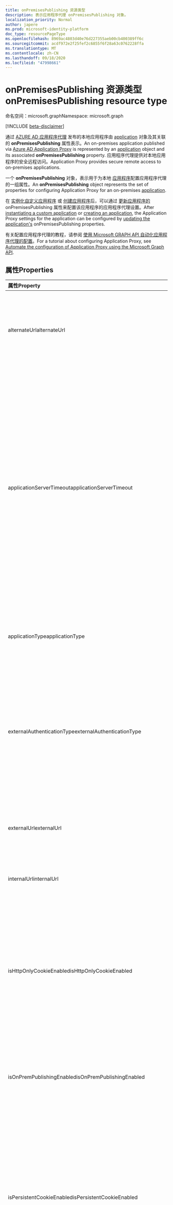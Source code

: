 ```yaml
---
title: onPremisesPublishing 资源类型
description: 表示应用程序代理 onPremisesPublishing 对象。
localization_priority: Normal
author: japere
ms.prod: microsoft-identity-platform
doc_type: resourcePageType
ms.openlocfilehash: 8969ac4803d40e76d227355aeb00cb400389ff6c
ms.sourcegitcommit: acdf972e2f25fef2c6855f6f28a63c0762228ffa
ms.translationtype: MT
ms.contentlocale: zh-CN
ms.lasthandoff: 09/18/2020
ms.locfileid: "47998661"
---
```

# <a name="onpremisespublishing-resource-type"></a><span data-ttu-id="18e71-103">onPremisesPublishing 资源类型</span><span class="sxs-lookup"><span data-stu-id="18e71-103">onPremisesPublishing resource type</span></span>

<span data-ttu-id="18e71-104">命名空间：microsoft.graph</span><span class="sxs-lookup"><span data-stu-id="18e71-104">Namespace: microsoft.graph</span></span>

[!INCLUDE [beta-disclaimer](../../includes/beta-disclaimer.md)]

<span data-ttu-id="18e71-105">通过 [AZURE AD 应用程序代理](https://aka.ms/whyappproxy) 发布的本地应用程序由 [application](application.md) 对象及其关联的 **onPremisesPublishing** 属性表示。</span><span class="sxs-lookup"><span data-stu-id="18e71-105">An on-premises application published via [Azure AD Application Proxy](https://aka.ms/whyappproxy) is represented by an [application](application.md) object and its associated **onPremisesPublishing** property.</span></span> <span data-ttu-id="18e71-106">应用程序代理提供对本地应用程序的安全远程访问。</span><span class="sxs-lookup"><span data-stu-id="18e71-106">Application Proxy provides secure remote access to on-premises applications.</span></span>

<span data-ttu-id="18e71-107">一个 **onPremisesPublishing** 对象，表示用于为本地 [应用程序](application.md)配置应用程序代理的一组属性。</span><span class="sxs-lookup"><span data-stu-id="18e71-107">An **onPremisesPublishing** object represents the set of properties for configuring Application Proxy for an on-premises [application](application.md).</span></span> 

<span data-ttu-id="18e71-108">在 [实例化自定义应用程序](../api/applicationtemplate-instantiate.md) 或 [创建应用程序](../api/application-post-applications.md)后，可以通过 [更新应用程序的](../api/application-update.md) onPremisesPublishing 属性来配置该应用程序的应用程序代理设置。</span><span class="sxs-lookup"><span data-stu-id="18e71-108">After [instantiating a custom application](../api/applicationtemplate-instantiate.md) or [creating an application](../api/application-post-applications.md), the Application Proxy settings for the application can be configured by [updating the application's](../api/application-update.md) onPremisesPublishing properties.</span></span>

<span data-ttu-id="18e71-109">有关配置应用程序代理的教程，请参阅 [使用 Microsoft GRAPH API 自动化应用程序代理的配置](https://docs.microsoft.com/graph/application-proxy-configure-api)。</span><span class="sxs-lookup"><span data-stu-id="18e71-109">For a tutorial about configuring Application Proxy, see [Automate the configuration of Application Proxy using the Microsoft Graph API](https://docs.microsoft.com/graph/application-proxy-configure-api).</span></span>

## <a name="properties"></a><span data-ttu-id="18e71-110">属性</span><span class="sxs-lookup"><span data-stu-id="18e71-110">Properties</span></span>

| <span data-ttu-id="18e71-111">属性</span><span class="sxs-lookup"><span data-stu-id="18e71-111">Property</span></span>|<span data-ttu-id="18e71-112">类型</span><span class="sxs-lookup"><span data-stu-id="18e71-112">Type</span></span>|<span data-ttu-id="18e71-113">说明</span><span class="sxs-lookup"><span data-stu-id="18e71-113">Description</span></span>|
|:---------------|:--------|:----------|
|<span data-ttu-id="18e71-114">alternateUrl</span><span class="sxs-lookup"><span data-stu-id="18e71-114">alternateUrl</span></span>|<span data-ttu-id="18e71-115">String</span><span class="sxs-lookup"><span data-stu-id="18e71-115">String</span></span>| <span data-ttu-id="18e71-116">如果要在多个应用程序代理应用程序的前面配置流量管理器，则 alternateUrl 是将指向流量管理器的用户友好 URL。</span><span class="sxs-lookup"><span data-stu-id="18e71-116">If you are configuring a traffic manager in front of multiple App Proxy applications, the alternateUrl is the user-friendly URL that will point to the traffic manager.</span></span> |
|<span data-ttu-id="18e71-117">applicationServerTimeout</span><span class="sxs-lookup"><span data-stu-id="18e71-117">applicationServerTimeout</span></span>|<span data-ttu-id="18e71-118">String</span><span class="sxs-lookup"><span data-stu-id="18e71-118">String</span></span>| <span data-ttu-id="18e71-119">在关闭连接之前，连接器将等待后端应用程序响应的持续时间。</span><span class="sxs-lookup"><span data-stu-id="18e71-119">The duration the connector will wait for a response from the backend application before closing the connection.</span></span> <span data-ttu-id="18e71-120">可能的值 `default` 为 `long` 。</span><span class="sxs-lookup"><span data-stu-id="18e71-120">Possible values are `default`, `long`.</span></span> <span data-ttu-id="18e71-121">如果设置为 "默认"，后端应用程序超时的长度为85秒。</span><span class="sxs-lookup"><span data-stu-id="18e71-121">When set to default, the backend application timeout has a length of 85 seconds.</span></span> <span data-ttu-id="18e71-122">当设置为 "长" 时，后端超时将增加到180秒。</span><span class="sxs-lookup"><span data-stu-id="18e71-122">When set to long, the backend timeout is increased to 180 seconds.</span></span> <span data-ttu-id="18e71-123">`long`如果服务器要响应请求的时间超过85秒，或者如果您无法访问应用程序，并且错误状态为 "后端超时"，则使用。</span><span class="sxs-lookup"><span data-stu-id="18e71-123">Use `long` if your server takes more than 85 seconds to respond to requests or if you are unable to access the application and the error status is "Backend Timeout".</span></span> <span data-ttu-id="18e71-124">默认值为 `default`。</span><span class="sxs-lookup"><span data-stu-id="18e71-124">Default value is `default`.</span></span> |
|<span data-ttu-id="18e71-125">applicationType</span><span class="sxs-lookup"><span data-stu-id="18e71-125">applicationType</span></span>|<span data-ttu-id="18e71-126">String</span><span class="sxs-lookup"><span data-stu-id="18e71-126">String</span></span>| <span data-ttu-id="18e71-127">指示此应用程序是否为应用程序代理配置的应用程序。</span><span class="sxs-lookup"><span data-stu-id="18e71-127">Indicates if this application is an Application Proxy configured application.</span></span> <span data-ttu-id="18e71-128">这是由系统预设置的。</span><span class="sxs-lookup"><span data-stu-id="18e71-128">This is pre-set by the system.</span></span> <span data-ttu-id="18e71-129">只读。</span><span class="sxs-lookup"><span data-stu-id="18e71-129">Read-only.</span></span> |
|<span data-ttu-id="18e71-130">externalAuthenticationType</span><span class="sxs-lookup"><span data-stu-id="18e71-130">externalAuthenticationType</span></span>|<span data-ttu-id="18e71-131">String</span><span class="sxs-lookup"><span data-stu-id="18e71-131">String</span></span>| <span data-ttu-id="18e71-132">详细介绍了应用程序的预身份验证设置。</span><span class="sxs-lookup"><span data-stu-id="18e71-132">Details the pre-authentication setting for the application.</span></span> <span data-ttu-id="18e71-133">预身份验证强制用户必须先进行身份验证，然后才能访问应用程序。</span><span class="sxs-lookup"><span data-stu-id="18e71-133">Pre-authentication enforces that users must authenticate before accessing the app.</span></span> <span data-ttu-id="18e71-134">Passthru 不需要身份验证。</span><span class="sxs-lookup"><span data-stu-id="18e71-134">Passthru does not require authentication.</span></span> <span data-ttu-id="18e71-135">可取值为：`passthru`、`aadPreAuthentication`。</span><span class="sxs-lookup"><span data-stu-id="18e71-135">Possible values are: `passthru`, `aadPreAuthentication`.</span></span> |
|<span data-ttu-id="18e71-136">externalUrl</span><span class="sxs-lookup"><span data-stu-id="18e71-136">externalUrl</span></span>|<span data-ttu-id="18e71-137">String</span><span class="sxs-lookup"><span data-stu-id="18e71-137">String</span></span>| <span data-ttu-id="18e71-138">应用程序的已发布外部 url。</span><span class="sxs-lookup"><span data-stu-id="18e71-138">The published external url for the application.</span></span> <span data-ttu-id="18e71-139">例如，https://intranet-contoso.msappproxy.net/。</span><span class="sxs-lookup"><span data-stu-id="18e71-139">For example, https://intranet-contoso.msappproxy.net/.</span></span>  |
|<span data-ttu-id="18e71-140">internalUrl</span><span class="sxs-lookup"><span data-stu-id="18e71-140">internalUrl</span></span>|<span data-ttu-id="18e71-141">String</span><span class="sxs-lookup"><span data-stu-id="18e71-141">String</span></span>| <span data-ttu-id="18e71-142">应用程序的内部 url。</span><span class="sxs-lookup"><span data-stu-id="18e71-142">The internal url of the application.</span></span> <span data-ttu-id="18e71-143">例如，https://intranet/。</span><span class="sxs-lookup"><span data-stu-id="18e71-143">For example, https://intranet/.</span></span> |
|<span data-ttu-id="18e71-144">isHttpOnlyCookieEnabled</span><span class="sxs-lookup"><span data-stu-id="18e71-144">isHttpOnlyCookieEnabled</span></span>|<span data-ttu-id="18e71-145">Boolean</span><span class="sxs-lookup"><span data-stu-id="18e71-145">Boolean</span></span>| <span data-ttu-id="18e71-146">指示是否应在 HTTP 响应标头中设置 HTTPOnly cookie 标志。</span><span class="sxs-lookup"><span data-stu-id="18e71-146">Indicates if the HTTPOnly cookie flag should be set in the HTTP response headers.</span></span> <span data-ttu-id="18e71-147">将此值设置为 `true` ，让应用程序代理 cookie 在 HTTP 响应标头中包含 HTTPOnly 标志。</span><span class="sxs-lookup"><span data-stu-id="18e71-147">Set this value to `true` to have Application Proxy cookies include the HTTPOnly flag in the HTTP response headers.</span></span> <span data-ttu-id="18e71-148">如果使用远程桌面服务，则将此值设置为 False。</span><span class="sxs-lookup"><span data-stu-id="18e71-148">If using Remote Desktop Services, set this value to False.</span></span> <span data-ttu-id="18e71-149">默认值为 `false`。</span><span class="sxs-lookup"><span data-stu-id="18e71-149">Default value is `false`.</span></span> |
|<span data-ttu-id="18e71-150">isOnPremPublishingEnabled</span><span class="sxs-lookup"><span data-stu-id="18e71-150">isOnPremPublishingEnabled</span></span>|<span data-ttu-id="18e71-151">Boolean</span><span class="sxs-lookup"><span data-stu-id="18e71-151">Boolean</span></span>| <span data-ttu-id="18e71-152">指示是否当前正在通过应用程序代理发布应用程序。</span><span class="sxs-lookup"><span data-stu-id="18e71-152">Indicates if the application is currently being published via Application Proxy or not.</span></span> <span data-ttu-id="18e71-153">这是由系统预设置的。</span><span class="sxs-lookup"><span data-stu-id="18e71-153">This is pre-set by the system.</span></span> <span data-ttu-id="18e71-154">只读。</span><span class="sxs-lookup"><span data-stu-id="18e71-154">Read-only.</span></span> |
|<span data-ttu-id="18e71-155">isPersistentCookieEnabled</span><span class="sxs-lookup"><span data-stu-id="18e71-155">isPersistentCookieEnabled</span></span>|<span data-ttu-id="18e71-156">Boolean</span><span class="sxs-lookup"><span data-stu-id="18e71-156">Boolean</span></span>| <span data-ttu-id="18e71-157">指示是否应在 HTTP 响应头中设置永久 cookie 标志。</span><span class="sxs-lookup"><span data-stu-id="18e71-157">Indicates if the Persistent cookie flag should be set in the HTTP response headers.</span></span> <span data-ttu-id="18e71-158">将此值设置为 `false` 。</span><span class="sxs-lookup"><span data-stu-id="18e71-158">Keep this value set to `false`.</span></span> <span data-ttu-id="18e71-159">仅对无法在进程之间共享 cookie 的应用程序使用此设置。</span><span class="sxs-lookup"><span data-stu-id="18e71-159">Only use this setting for applications that can't share cookies between processes.</span></span> <span data-ttu-id="18e71-160">有关 cookie 设置的详细信息，请参阅 [用于访问 Azure Active Directory 中的本地应用程序的 cookie 设置](https://docs.microsoft.com/azure/active-directory/manage-apps/application-proxy-configure-cookie-settings)。</span><span class="sxs-lookup"><span data-stu-id="18e71-160">For more information about cookie settings, see [Cookie settings for accessing on-premises applications in Azure Active Directory](https://docs.microsoft.com/azure/active-directory/manage-apps/application-proxy-configure-cookie-settings).</span></span> <span data-ttu-id="18e71-161">默认值为 `false`。</span><span class="sxs-lookup"><span data-stu-id="18e71-161">Default value is `false`.</span></span> |
|<span data-ttu-id="18e71-162">isSecureCookieEnabled</span><span class="sxs-lookup"><span data-stu-id="18e71-162">isSecureCookieEnabled</span></span>|<span data-ttu-id="18e71-163">Boolean</span><span class="sxs-lookup"><span data-stu-id="18e71-163">Boolean</span></span>| <span data-ttu-id="18e71-164">指示是否应在 HTTP 响应头中设置安全 cookie 标志。</span><span class="sxs-lookup"><span data-stu-id="18e71-164">Indicates if the Secure cookie flag should be set in the HTTP response headers.</span></span> <span data-ttu-id="18e71-165">将此值设置为 `true` 通过安全通道（如加密的 HTTPS 请求）传输 cookie。</span><span class="sxs-lookup"><span data-stu-id="18e71-165">Set this value to `true` to transmit cookies over a secure channel such as an encrypted HTTPS request.</span></span> <span data-ttu-id="18e71-166">默认值为 `true`。</span><span class="sxs-lookup"><span data-stu-id="18e71-166">Default value is `true`.</span></span>|
|<span data-ttu-id="18e71-167">isTranslateHostHeaderEnabled</span><span class="sxs-lookup"><span data-stu-id="18e71-167">isTranslateHostHeaderEnabled</span></span>|<span data-ttu-id="18e71-168">Boolean</span><span class="sxs-lookup"><span data-stu-id="18e71-168">Boolean</span></span>| <span data-ttu-id="18e71-169">指示应用程序是否应转换响应标头中的 url。</span><span class="sxs-lookup"><span data-stu-id="18e71-169">Indicates if the application should translate urls in the reponse headers.</span></span> <span data-ttu-id="18e71-170">将此值保留为， `true` 除非您的应用程序需要身份验证请求中的原始主机标头。</span><span class="sxs-lookup"><span data-stu-id="18e71-170">Keep this value as `true` unless your application required the original host header in the authentication request.</span></span> <span data-ttu-id="18e71-171">默认值为 `true`。</span><span class="sxs-lookup"><span data-stu-id="18e71-171">Default value is `true`.</span></span>|
|<span data-ttu-id="18e71-172">isTranslateLinksInBodyEnabled</span><span class="sxs-lookup"><span data-stu-id="18e71-172">isTranslateLinksInBodyEnabled</span></span>|<span data-ttu-id="18e71-173">Boolean</span><span class="sxs-lookup"><span data-stu-id="18e71-173">Boolean</span></span>| <span data-ttu-id="18e71-174">指示应用程序是否应转换应用程序正文中的 url。</span><span class="sxs-lookup"><span data-stu-id="18e71-174">Indicates if the application should translate urls in the application body.</span></span> <span data-ttu-id="18e71-175">将此值保留为， `false` 除非您有硬编码的 HTML 链接到其他本地应用程序，并且不使用自定义域。</span><span class="sxs-lookup"><span data-stu-id="18e71-175">Keep this value as `false` unless you have hardcoded HTML links to other on-premises applications and don't use custom domains.</span></span> <span data-ttu-id="18e71-176">有关详细信息，请参阅 [链接转换 With Application Proxy](https://docs.microsoft.com/azure/active-directory/manage-apps/application-proxy-configure-hard-coded-link-translation)。</span><span class="sxs-lookup"><span data-stu-id="18e71-176">For more information, see [Link translation with Application Proxy](https://docs.microsoft.com/azure/active-directory/manage-apps/application-proxy-configure-hard-coded-link-translation).</span></span> <span data-ttu-id="18e71-177">默认值为 `false`。</span><span class="sxs-lookup"><span data-stu-id="18e71-177">Default value is `false`.</span></span>|
|<span data-ttu-id="18e71-178">singleSignOnSettings</span><span class="sxs-lookup"><span data-stu-id="18e71-178">singleSignOnSettings</span></span>|[<span data-ttu-id="18e71-179">onPremisesPublishingSingleSignOn</span><span class="sxs-lookup"><span data-stu-id="18e71-179">onPremisesPublishingSingleSignOn</span></span>](onpremisespublishingsinglesignon.md)| <span data-ttu-id="18e71-180">表示内部部署应用程序的单一登录配置。</span><span class="sxs-lookup"><span data-stu-id="18e71-180">Represents the single sign-on configuration for the on-premises application.</span></span> |
|<span data-ttu-id="18e71-181">verifiedCustomDomainCertificatesMetadata</span><span class="sxs-lookup"><span data-stu-id="18e71-181">verifiedCustomDomainCertificatesMetadata</span></span>|[<span data-ttu-id="18e71-182">verifiedCustomDomainCertificatesMetadata</span><span class="sxs-lookup"><span data-stu-id="18e71-182">verifiedCustomDomainCertificatesMetadata</span></span>](verifiedcustomdomaincertificatesmetadata.md)| <span data-ttu-id="18e71-183">使用自定义域时与应用程序关联的证书的详细信息。</span><span class="sxs-lookup"><span data-stu-id="18e71-183">Details of the certificate associated with the application when a custom domain is in use.</span></span> <span data-ttu-id="18e71-184">`null` 使用默认域时。</span><span class="sxs-lookup"><span data-stu-id="18e71-184">`null` when using the default domain.</span></span> <span data-ttu-id="18e71-185">只读。</span><span class="sxs-lookup"><span data-stu-id="18e71-185">Read-only.</span></span>|
|<span data-ttu-id="18e71-186">verifiedCustomDomainKeyCredential</span><span class="sxs-lookup"><span data-stu-id="18e71-186">verifiedCustomDomainKeyCredential</span></span>|[<span data-ttu-id="18e71-187">keyCredential</span><span class="sxs-lookup"><span data-stu-id="18e71-187">keyCredential</span></span>](keycredential.md)| <span data-ttu-id="18e71-188">使用的自定义域的关联密钥凭据。</span><span class="sxs-lookup"><span data-stu-id="18e71-188">The associated key credential for the custom domain used.</span></span> |
|<span data-ttu-id="18e71-189">verifiedCustomDomainPasswordCredential</span><span class="sxs-lookup"><span data-stu-id="18e71-189">verifiedCustomDomainPasswordCredential</span></span>|[<span data-ttu-id="18e71-190">passwordCredential</span><span class="sxs-lookup"><span data-stu-id="18e71-190">passwordCredential</span></span>](passwordcredential.md)| <span data-ttu-id="18e71-191">使用的自定义域的关联密码凭据。</span><span class="sxs-lookup"><span data-stu-id="18e71-191">The associated password credential for the custom domain used.</span></span> |



## <a name="json-representation"></a><span data-ttu-id="18e71-192">JSON 表示形式</span><span class="sxs-lookup"><span data-stu-id="18e71-192">JSON representation</span></span>

<span data-ttu-id="18e71-193">下面是资源的 JSON 表示形式。</span><span class="sxs-lookup"><span data-stu-id="18e71-193">Here is a JSON representation of the resource.</span></span>

<!-- {
  "blockType": "resource",
  "optionalProperties": [

  ],
  "@odata.type": "microsoft.graph.onPremisesPublishing"
}-->

```json
{
  "alternateUrl": "String",
  "applicationServerTimeout": "String",
  "applicationType": "String",
  "externalAuthenticationType": "String",
  "externalUrl": "String",
  "internalUrl": "String",
  "isHttpOnlyCookieEnabled": true,
  "isOnPremPublishingEnabled": true,
  "isPersistentCookieEnabled": true,
  "isSecureCookieEnabled": true,
  "isTranslateHostHeaderEnabled": true,
  "isTranslateLinksInBodyEnabled": true,
  "singleSignOnSettings": {"@odata.type": "microsoft.graph.onPremisesPublishingSingleSignOn"},
  "verifiedCustomDomainCertificatesMetadata": {"@odata.type": "microsoft.graph.verifiedCustomDomainCertificatesMetadata"},
  "verifiedCustomDomainKeyCredential": {"@odata.type": "microsoft.graph.keyCredential"},
  "verifiedCustomDomainPasswordCredential": {"@odata.type": "microsoft.graph.passwordCredential"}
}

```

<!-- uuid: 8fcb5dbc-d5aa-4681-8e31-b001d5168d79
2019-02-04 14:57:30 UTC -->
<!--
{
  "type": "#page.annotation",
  "description": "onPremisesPublishing resource",
  "keywords": "",
  "section": "documentation",
  "tocPath": "",
  "suppressions": []
}
-->


